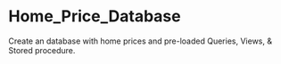 # Home_Price_Database
 Create an database with home prices and pre-loaded Queries, Views, & Stored procedure.
